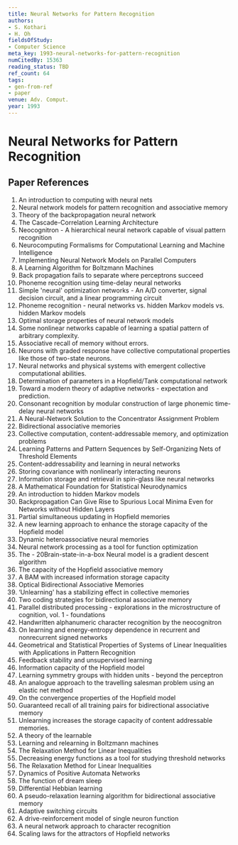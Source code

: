 ```yaml
---
title: Neural Networks for Pattern Recognition
authors:
- S. Kothari
- H. Oh
fieldsOfStudy:
- Computer Science
meta_key: 1993-neural-networks-for-pattern-recognition
numCitedBy: 15363
reading_status: TBD
ref_count: 64
tags:
- gen-from-ref
- paper
venue: Adv. Comput.
year: 1993
---
```


# Neural Networks for Pattern Recognition

## Paper References

1. An introduction to computing with neural nets
2. Neural network models for pattern recognition and associative memory
3. Theory of the backpropagation neural network
4. The Cascade-Correlation Learning Architecture
5. Neocognitron - A hierarchical neural network capable of visual pattern recognition
6. Neurocomputing Formalisms for Computational Learning and Machine Intelligence
7. Implementing Neural Network Models on Parallel Computers
8. A Learning Algorithm for Boltzmann Machines
9. Back propagation fails to separate where perceptrons succeed
10. Phoneme recognition using time-delay neural networks
11. Simple 'neural' optimization networks - An A/D converter, signal decision circuit, and a linear programming circuit
12. Phoneme recognition - neural networks vs. hidden Markov models vs. hidden Markov models
13. Optimal storage properties of neural network models
14. Some nonlinear networks capable of learning a spatial pattern of arbitrary complexity.
15. Associative recall of memory without errors.
16. Neurons with graded response have collective computational properties like those of two-state neurons.
17. Neural networks and physical systems with emergent collective computational abilities.
18. Determination of parameters in a Hopfield/Tank computational network
19. Toward a modern theory of adaptive networks - expectation and prediction.
20. Consonant recognition by modular construction of large phonemic time-delay neural networks
21. A Neural-Network Solution to the Concentrator Assignment Problem
22. Bidirectional associative memories
23. Collective computation, content-addressable memory, and optimization problems
24. Learning Patterns and Pattern Sequences by Self-Organizing Nets of Threshold Elements
25. Content-addressability and learning in neural networks
26. Storing covariance with nonlinearly interacting neurons
27. Information storage and retrieval in spin-glass like neural networks
28. A Mathematical Foundation for Statistical Neurodynamics
29. An introduction to hidden Markov models
30. Backpropagation Can Give Rise to Spurious Local Minima Even for Networks without Hidden Layers
31. Partial simultaneous updating in Hopfield memories
32. A new learning approach to enhance the storage capacity of the Hopfield model
33. Dynamic heteroassociative neural memories
34. Neural network processing as a tool for function optimization
35. The - 20Brain-state-in-a-box Neural model is a gradient descent algorithm
36. The capacity of the Hopfield associative memory
37. A BAM with increased information storage capacity
38. Optical Bidirectional Associative Memories
39. ‘Unlearning' has a stabilizing effect in collective memories
40. Two coding strategies for bidirectional associative memory
41. Parallel distributed processing - explorations in the microstructure of cognition, vol. 1 - foundations
42. Handwritten alphanumeric character recognition by the neocognitron
43. On learning and energy-entropy dependence in recurrent and nonrecurrent signed networks
44. Geometrical and Statistical Properties of Systems of Linear Inequalities with Applications in Pattern Recognition
45. Feedback stability and unsupervised learning
46. Information capacity of the Hopfield model
47. Learning symmetry groups with hidden units - beyond the perceptron
48. An analogue approach to the travelling salesman problem using an elastic net method
49. On the convergence properties of the Hopfield model
50. Guaranteed recall of all training pairs for bidirectional associative memory
51. Unlearning increases the storage capacity of content addressable memories.
52. A theory of the learnable
53. Learning and relearning in Boltzmann machines
54. The Relaxation Method for Linear Inequalities
55. Decreasing energy functions as a tool for studying threshold networks
56. The Relaxation Method for Linear Inequalities
57. Dynamics of Positive Automata Networks
58. The function of dream sleep
59. Differential Hebbian learning
60. A pseudo-relaxation learning algorithm for bidirectional associative memory
61. Adaptive switching circuits
62. A drive-reinforcement model of single neuron function
63. A neural network approach to character recognition
64. Scaling laws for the attractors of Hopfield networks

